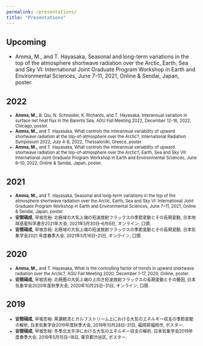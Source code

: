 ```yaml
---
permalink: /presentations/
title: "Presentations"
---
```


## Upcoming
- Amma, M., and T. Hayasaka, Seasonal and long-term variations in the top of the atmosphere shortwave radiation over the Arctic, Earth, Sea and Sky VI: International Joint Graduate Program Workshop in Earth and Environmental Sciences, June 7–11, 2021, Online & Sendai, Japan, poster.

## 2022
<ul>
  <span style="font-size: 80%"><li> <strong>Amma, M.,</strong> B. Qiu, N. Schneider, K. Richards, and T. Hayasaka, Interannual variation in surface net heat flux in the Barents Sea, AGU Fall Meeting 2022, December 12-16, 2022, Chicago, poster.</li></span>
  <span style="font-size: 80%"><li> <strong>Amma, M.,</strong> and T. Hayasaka, What controls the interannual variability of upward shortwave radiation at the top-of-atmosphere over the Arctic?, International Radiation Symposium 2022, July 4-8, 2022, Thessaloniki, Greece, poster.</li></span>
  <span style="font-size: 80%"><li> <strong>Amma, M.,</strong> and T. Hayasaka, What controls the interannual variability of upward shortwave radiation at the top-of-atmosphere over the Arctic?, Earth, Sea and Sky VII: International Joint Graduate Program Workshop in Earth and Environmental Sciences, June 6–10, 2022, Online & Sendai, Japan, poster.</li></span>
</ul>

## 2021
<ul>
  <span style="font-size: 80%"><li> <strong>Amma, M.,</strong> and T. Hayasaka, Seasonal and long-term variations in the top of the atmosphere shortwave radiation over the Arctic, Earth, Sea and Sky VI: International Joint Graduate Program Workshop in Earth and Environmental Sciences, June 7–11, 2021, Online & Sendai, Japan, poster.</li></span>
  <span style="font-size: 80%"><li> <strong>安間碩成,</strong> 早坂忠裕: 北極域の大気上端の短波放射フラックスの季節変動とその長期変動, 日本地球惑星科学連合2021年大会, 2021年5月30日–6月6日, オンライン, 口頭.</li></span>
  <span style="font-size: 80%"><li> <strong>安間碩成,</strong> 早坂忠裕: 北極域の大気上端の短波放射フラックスの季節変動とその長期変動, 日本気象学会2021 年度春季大会, 2021年5月16日–21日, オンライン, 口頭.</li></span>
</ul>

## 2020
<ul>
  <span style="font-size: 80%"><li> <strong>Amma, M.,</strong> and T. Hayasaka, What is the controlling factor of trends in upward shortwave radiation over the Arctic?, AGU Fall Meeting 2020, December 1-17, 2020, Online, poster.</li></span>
  <span style="font-size: 80%"><li> <strong>安間碩成,</strong> 早坂忠裕: 北極圏の大気上端の上向き短波放射フラックスの長期変動とその要因, 日本気象学会2020年度秋季大会, 2020年10月25日–31日, オンライン, 口頭.</li></span>
</ul>

## 2019
<ul>
  <span style="font-size: 80%"><li> <strong>安間碩成,</strong> 早坂忠裕: 黒潮続流とガルフストリーム上における大気のエネルギー収支の季節変動の解析, 日本気象学会2019年度秋季大会, 2019年10月28日–31日, 福岡県福岡市, ポスター.</li></span>
  <span style="font-size: 80%"><li> <strong>安間碩成,</strong> 早坂忠裕: 冬季北太平洋における大気のエネルギー収支の解析, 日本気象学会2019年度春季大会, 2019年5月15日–18日, 東京都渋谷区, ポスター.</li></span>
</ul>
